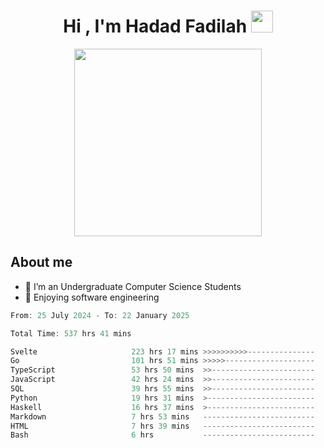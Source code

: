 <h1 align="center">Hi , I'm Hadad Fadilah <img src="https://media.giphy.com/media/hvRJCLFzcasrR4ia7z/giphy.gif" width="35"></h1>

<p align="center">
<img src="https://media.tenor.com/78dNivDemDAAAAAi/speech-bubble-venti.gif" width="300"/>    
</p>


##  About me
- 🔭 I’m an Undergraduate Computer Science Students
- 🌱 Enjoying software engineering

<!--START_SECTION:waka-->

```go
From: 25 July 2024 - To: 22 January 2025

Total Time: 537 hrs 41 mins

Svelte                     223 hrs 17 mins >>>>>>>>>>---------------   41.32 %
Go                         101 hrs 51 mins >>>>>--------------------   18.85 %
TypeScript                 53 hrs 50 mins  >>-----------------------   09.96 %
JavaScript                 42 hrs 24 mins  >>-----------------------   07.85 %
SQL                        39 hrs 55 mins  >>-----------------------   07.39 %
Python                     19 hrs 31 mins  >------------------------   03.61 %
Haskell                    16 hrs 37 mins  >------------------------   03.08 %
Markdown                   7 hrs 53 mins   -------------------------   01.46 %
HTML                       7 hrs 39 mins   -------------------------   01.42 %
Bash                       6 hrs           -------------------------   01.11 %
```

<!--END_SECTION:waka-->




<!--
**Fadil-Tao/Fadil-Tao** is a ✨ _special_ ✨ repository because its `README.md` (this file) appears on your GitHub profile.


